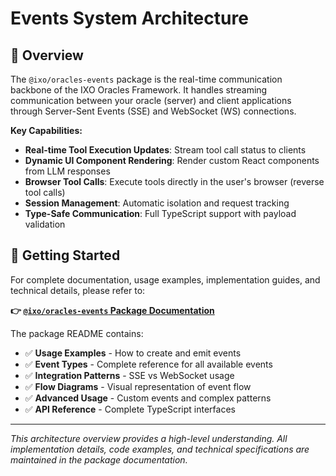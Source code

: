 # Events System Architecture

## 📖 Overview

The `@ixo/oracles-events` package is the real-time communication backbone of the IXO Oracles Framework. It handles streaming communication between your oracle (server) and client applications through Server-Sent Events (SSE) and WebSocket (WS) connections.

**Key Capabilities:**

- **Real-time Tool Execution Updates**: Stream tool call status to clients
- **Dynamic UI Component Rendering**: Render custom React components from LLM responses
- **Browser Tool Calls**: Execute tools directly in the user's browser (reverse tool calls)
- **Session Management**: Automatic isolation and request tracking
- **Type-Safe Communication**: Full TypeScript support with payload validation

## 🚀 Getting Started

For complete documentation, usage examples, implementation guides, and technical details, please refer to:

**👉 [`@ixo/oracles-events` Package Documentation](../packages/events/README.md)**

The package README contains:

- ✅ **Usage Examples** - How to create and emit events
- ✅ **Event Types** - Complete reference for all available events
- ✅ **Integration Patterns** - SSE vs WebSocket usage
- ✅ **Flow Diagrams** - Visual representation of event flow
- ✅ **Advanced Usage** - Custom events and complex patterns
- ✅ **API Reference** - Complete TypeScript interfaces

---

_This architecture overview provides a high-level understanding. All implementation details, code examples, and technical specifications are maintained in the package documentation._
